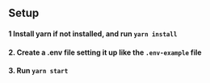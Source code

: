 ## Setup

#### 1 Install yarn if not installed, and run `yarn install`

#### 2. Create a .env file setting it up like the `.env-example` file

#### 3. Run `yarn start`
